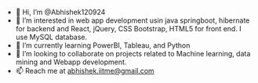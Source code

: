 - 👋 Hi, I’m @Abhishek120924
- 👀 I’m interested in web app development usin java springboot, hibernate for backend and React, jQuery, CSS Bootstrap, HTML5 for front end. I use MySQL database.
- 🌱 I’m currently learning PowerBI, Tableau, and Python
- 💞️ I’m looking to collaborate on projects related to Machine learning, data mining and Webapp development.
- 📫 Reach me at abhishek.iitme@gmail.com

<!---
Abhishek120924/Abhishek120924 is a ✨ special ✨ repository because its `README.md` (this file) appears on your GitHub profile.
You can click the Preview link to take a look at your changes.
--->
